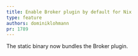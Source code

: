 ```yaml
---
title: Enable Broker plugin by default for Nix
type: feature
authors: dominiklohmann
pr: 1789
---
```


The static binary now bundles the Broker plugin.
